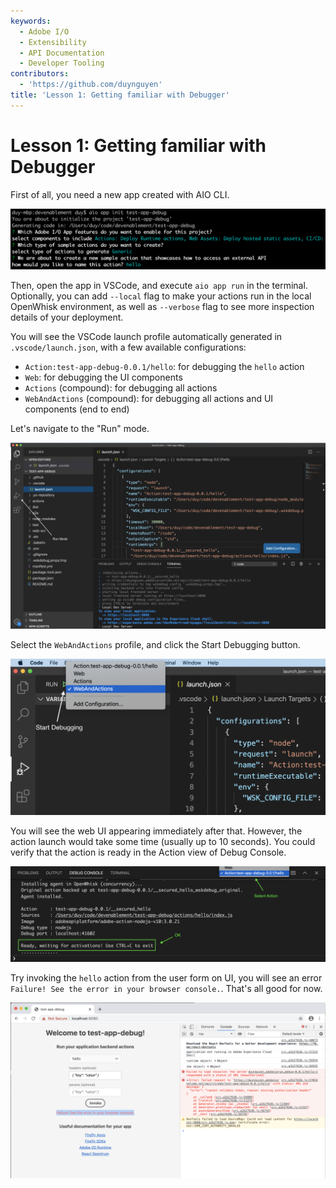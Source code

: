 ```yaml
---
keywords:
  - Adobe I/O
  - Extensibility
  - API Documentation
  - Developer Tooling
contributors:
  - 'https://github.com/duynguyen'
title: 'Lesson 1: Getting familiar with Debugger'
---
```


# Lesson 1: Getting familiar with Debugger

First of all, you need a new app created with AIO CLI.

![app-init](assets/app-init.png)

Then, open the app in VSCode, and execute `aio app run` in the terminal. Optionally, you can add `--local` flag to make your actions run in the local OpenWhisk environment, as well as `--verbose` flag to see more inspection details of your deployment.

You will see the VSCode launch profile automatically generated in `.vscode/launch.json`, with a few available configurations:
* `Action:test-app-debug-0.0.1/hello`: for debugging the `hello` action
* `Web`: for debugging the UI components
* `Actions` (compound): for debugging all actions
* `WebAndActions` (compound): for debugging all actions and UI components (end to end)

Let's navigate to the "Run" mode.

![debug-config](assets/debug-config.png)

Select the `WebAndActions` profile, and click the Start Debugging button.

![run-debug](assets/run-debug.png)

You will see the web UI appearing immediately after that. However, the action launch would take some time (usually up to 10 seconds). You could verify that the action is ready in the Action view of Debug Console.

![action-ready](assets/action-ready.png)

Try invoking the `hello` action from the user form on UI, you will see an error `Failure! See the error in your browser console.`. That's all good for now.

![try-invoke](assets/try-invoke.png)

